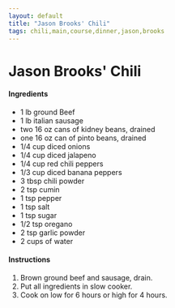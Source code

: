 ```yaml
---
layout: default
title: "Jason Brooks' Chili"
tags: chili,main,course,dinner,jason,brooks
---
```

# Jason Brooks' Chili

#### Ingredients
- 1 lb ground Beef
- 1 lb italian sausage
- two 16 oz cans of kidney beans, drained
- one 16 oz can of pinto beans, drained
- 1/4 cup diced onions
- 1/4 cup diced jalapeno
- 1/4 cup red chili peppers
- 1/3 cup diced banana peppers
- 3 tbsp chili powder
- 2 tsp cumin
- 1 tsp pepper
- 1 tsp salt
- 1 tsp sugar
- 1/2 tsp oregano
- 2 tsp garlic powder
- 2 cups of water

#### Instructions
1. Brown ground beef and sausage, drain.
2. Put all ingredients in slow cooker.
3. Cook on low for 6 hours or high for 4 hours.
